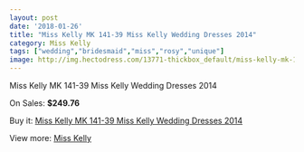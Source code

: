 ```yaml
---
layout: post
date: '2018-01-26'
title: "Miss Kelly MK 141-39 Miss Kelly Wedding Dresses 2014"
category: Miss Kelly
tags: ["wedding","bridesmaid","miss","rosy","unique"]
image: http://img.hectodress.com/13771-thickbox_default/miss-kelly-mk-141-39-miss-kelly-wedding-dresses-2014.jpg
---
```

Miss Kelly MK 141-39 Miss Kelly Wedding Dresses 2014

On Sales: **$249.76**
<a href="https://www.hectodress.com/miss-kelly/6679-miss-kelly-mk-141-39-miss-kelly-wedding-dresses-2014.html"><amp-img layout="responsive" width="600" height="600" src="//img.hectodress.com/13771-thickbox_default/miss-kelly-mk-141-39-miss-kelly-wedding-dresses-2014.jpg" alt="Miss Kelly MK 141-39 Miss Kelly Wedding Dresses 2014 0" /></a>
<a href="https://www.hectodress.com/miss-kelly/6679-miss-kelly-mk-141-39-miss-kelly-wedding-dresses-2014.html"><amp-img layout="responsive" width="600" height="600" src="//img.hectodress.com/13772-thickbox_default/miss-kelly-mk-141-39-miss-kelly-wedding-dresses-2014.jpg" alt="Miss Kelly MK 141-39 Miss Kelly Wedding Dresses 2014 1" /></a>

Buy it: [Miss Kelly MK 141-39 Miss Kelly Wedding Dresses 2014](https://www.hectodress.com/miss-kelly/6679-miss-kelly-mk-141-39-miss-kelly-wedding-dresses-2014.html "Miss Kelly MK 141-39 Miss Kelly Wedding Dresses 2014")

View more: [Miss Kelly](https://www.hectodress.com/115-miss-kelly "Miss Kelly")